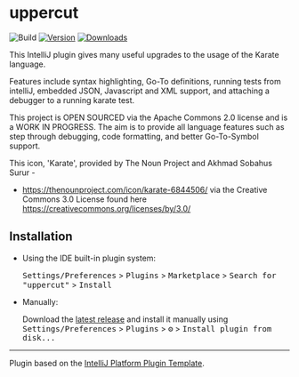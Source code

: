 # uppercut

![Build](https://github.com/rankweis/uppercut/workflows/Build/badge.svg)
[![Version](https://img.shields.io/jetbrains/plugin/v/24736.svg)](https://plugins.jetbrains.com/plugin/24736/)
[![Downloads](https://img.shields.io/jetbrains/plugin/d/24736.svg)](https://plugins.jetbrains.com/plugin/24736)

<!-- Plugin description -->
This IntelliJ plugin gives many useful upgrades to the usage of the  Karate language.

Features include syntax highlighting, Go-To definitions, running tests from intelliJ,
embedded JSON, Javascript and XML support, and attaching a debugger to a running karate test.

This project is OPEN SOURCED via the Apache Commons 2.0 license and is a WORK IN PROGRESS. 
The aim is to provide all language features such as step through debugging, code formatting, 
and better Go-To-Symbol support.

This icon, 'Karate', provided by The Noun Project and Akhmad Sobahus Surur - 
  * https://thenounproject.com/icon/karate-6844506/ via the Creative Commons 3.0 License found 
  here https://creativecommons.org/licenses/by/3.0/

<!-- Plugin description end -->

## Installation

- Using the IDE built-in plugin system:
  
  <kbd>Settings/Preferences</kbd> > <kbd>Plugins</kbd> > <kbd>Marketplace</kbd> > <kbd>Search for "uppercut"</kbd> >
  <kbd>Install</kbd>
  
- Manually:

  Download the [latest release](https://github.com/rankweis/uppercut/releases/latest) and install it manually using
  <kbd>Settings/Preferences</kbd> > <kbd>Plugins</kbd> > <kbd>⚙️</kbd> > <kbd>Install plugin from disk...</kbd>


---
Plugin based on the [IntelliJ Platform Plugin Template][template].

[template]: https://github.com/JetBrains/intellij-platform-plugin-template
[docs:plugin-description]: https://plugins.jetbrains.com/docs/intellij/plugin-user-experience.html#plugin-description-and-presentation
